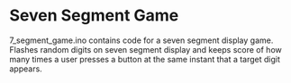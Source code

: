 # Seven Segment Game
7_segment_game.ino contains code for a seven segment display game. Flashes random digits on seven segment display and keeps score of how many times a user presses a button at the same instant that a target digit appears.
